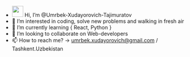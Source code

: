 - <img src="https://media2.giphy.com/media/m0dmKBkncVETJv2h0S/giphy.gif?cid=ecf05e47pwqn0i2zulqvntlep5prd8yqebim20qo664x04fx&rid=giphy.gif&ct=s" width="30px"> Hi, I’m @Umrbek-Xudayorovich-Tajimuratov
- 👀 I’m interested in coding, solve new problems and walking in fresh air
- 🌱 I’m currently learning { React, Python } 
- 💞️ I’m looking to collaborate on Web-developers
- 📫 How to reach me? -> umrbek.xudayorovich@gmail.com / Tashkent.Uzbekistan

<!---
Umrbek-Xudayorovich-Tajimuratov/Umrbek-Xudayorovich-Tajimuratov is a ✨ special ✨ repository because its `README.md` (this file) appears on your GitHub profile.
You can click the Preview link to take a look at your changes.
--->
